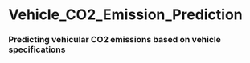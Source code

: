 # Vehicle_CO2_Emission_Prediction
### Predicting vehicular CO2 emissions based on vehicle specifications
